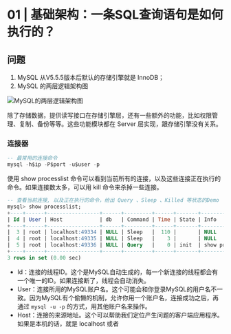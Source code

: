 # 01 | 基础架构：一条SQL查询语句是如何执行的？

## 问题

1. MySQL 从V5.5.5版本后默认的存储引擎就是 InnoDB； 
2. MySQL 的两层逻辑架构图

![MySQL的两层逻辑架构图](https://static001.geekbang.org/resource/image/6f/1b/6f6b4a4b4d3b6b3b6b3b3b3b3b3b1b6f.png)

除了存储数据，提供读写接口在存储引擎层，还有一些额外的功能，比如权限管理、复制、备份等等。这些功能模块都在 Server 层实现，跟存储引擎没有关系。

### 连接器

```sql
-- 最常用的连接命令
mysql -h$ip -P$port -u$user -p
```

使用 show processlist 命令可以看到当前所有的连接，以及这些连接正在执行的命令。如果连接数太多，可以用 kill 命令来杀掉一些连接。

```sql
-- 查看当前连接, 以及正在执行的命令，给出 Query 、Sleep 、Killed 等状态的Demo
mysql> show processlist;
+----+------+-----------------+------+---------+------+-------+------------------+
| Id | User | Host            | db   | Command | Time | State | Info             |
+----+------+-----------------+------+---------+------+-------+------------------+
|  3 | root | localhost:49334 | NULL | Sleep   |  110 |       | NULL             |
|  4 | root | localhost:49335 | NULL | Sleep   |    3 |       | NULL             |
|  5 | root | localhost:49336 | NULL | Query   |    0 | init  | show processlist |
+----+------+-----------------+------+---------+------+-------+------------------+
3 rows in set (0.00 sec)
```

- Id：连接的线程ID。这个是MySQL自动生成的，每一个新连接的线程都会有一个唯一的ID。如果连接断了，线程会自动消失。
- User：连接所用的MySQL账户名。这个可能会和你登录MySQL的用户名不一致。因为MySQL有个偷懒的机制，允许你用一个账户名，连接成功之后，再通过 `mysql -u -p` 的方式，用其他账户名来操作。
- Host：连接的来源地址。这个可以帮助我们定位产生问题的客户端应用程序。如果是本机的话，就是 localhost 或者


